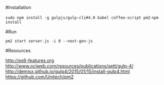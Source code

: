 #Installation

`sudo npm install -g gulpjs/gulp-cli#4.0 babel coffee-script pm2`
`npm install`

#Run

`pm2 start server.js -i 0 --next-gen-js`



#Resources

http://es6-features.org
http://www.ociweb.com/resources/publications/sett/gulp-4/
http://demisx.github.io/gulp4/2015/01/15/install-gulp4.html
https://github.com/Unitech/pm2